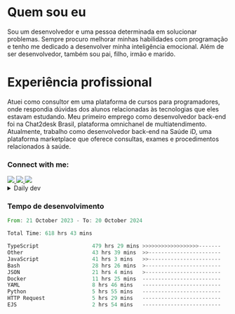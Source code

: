 # Quem sou eu
Sou um desenvolvedor e uma pessoa determinada em solucionar problemas. Sempre procuro melhorar minhas habilidades com programação e tenho me dedicado a desenvolver minha inteligência emocional. Além de ser desenvolvedor, também sou pai, filho, irmão e marido.

# Experiência profissional
Atuei como consultor em uma plataforma de cursos para programadores, onde respondia dúvidas dos alunos relacionadas às tecnologias que eles estavam estudando.
Meu primeiro emprego como desenvolvedor back-end foi na Chat2desk Brasil, plataforma omnichanel de multiatendimento.
Atualmente, trabalho como desenvolvedor back-end na Saúde iD, uma plataforma marketplace que oferece consultas, exames e procedimentos relacionados à saúde.

### Connect with me:
<a href="https://www.linkedin.com/in/theusmoreira" target="_blank" >
<img src="https://img.shields.io/badge/linkedin-%230077B5.svg?&style=for-the-badge&logo=linkedin&logoColor=white ">
</a>
<a href="https://www.instagram.com/matheus.s.moreira/" target="_blank">
<img src="https://img.shields.io/badge/instagram-%23E4405F.svg?&style=for-the-badge&logo=instagram&logoColor=white">
</a>
<a href="mailto:matheussm301@gmail.com"  target="_blank">
<img src="https://img.shields.io/badge/gmail-%23E4405F.svg?&style=for-the-badge&logo=gmail&logoColor=white">
</a>


<details>
  <summary>Daily dev </summary>
<p>
  <a href="https://app.daily.dev/matheussantos"><img src="https://github.com/matheus-santos-moreira/matheus-santos-moreira/blob/master/devcard.svg" width="200" alt="Matheus Santos's Dev Card"/></a>
 </p>
</details>

<h3>Tempo de desenvolvimento</h3>

<!--START_SECTION:waka-->

```rust
From: 21 October 2023 - To: 20 October 2024

Total Time: 618 hrs 43 mins

TypeScript                 479 hrs 29 mins >>>>>>>>>>>>>>>>>>-------   72.39 %
Other                      43 hrs 39 mins  >>-----------------------   06.59 %
JavaScript                 41 hrs 3 mins   >>-----------------------   06.20 %
Bash                       28 hrs 26 mins  >------------------------   04.29 %
JSON                       21 hrs 4 mins   >------------------------   03.18 %
Docker                     11 hrs 25 mins  -------------------------   01.72 %
YAML                       8 hrs 46 mins   -------------------------   01.32 %
Python                     5 hrs 55 mins   -------------------------   00.89 %
HTTP Request               5 hrs 29 mins   -------------------------   00.83 %
EJS                        2 hrs 54 mins   -------------------------   00.44 %
```

<!--END_SECTION:waka-->
